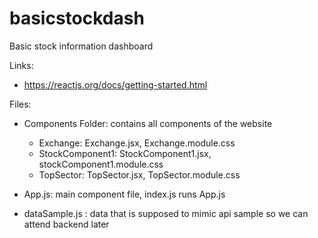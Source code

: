 # basicstockdash

Basic stock information dashboard

Links:
- https://reactjs.org/docs/getting-started.html



Files:
- Components Folder: contains all components of the website
    - Exchange: Exchange.jsx, Exchange.module.css
    - StockComponent1: StockComponent1.jsx, stockComponent1.module.css
    - TopSector: TopSector.jsx, TopSector.module.css

- App.js: main component file, index.js runs App.js

- dataSample.js : data that is supposed to mimic api sample so we can attend backend later
